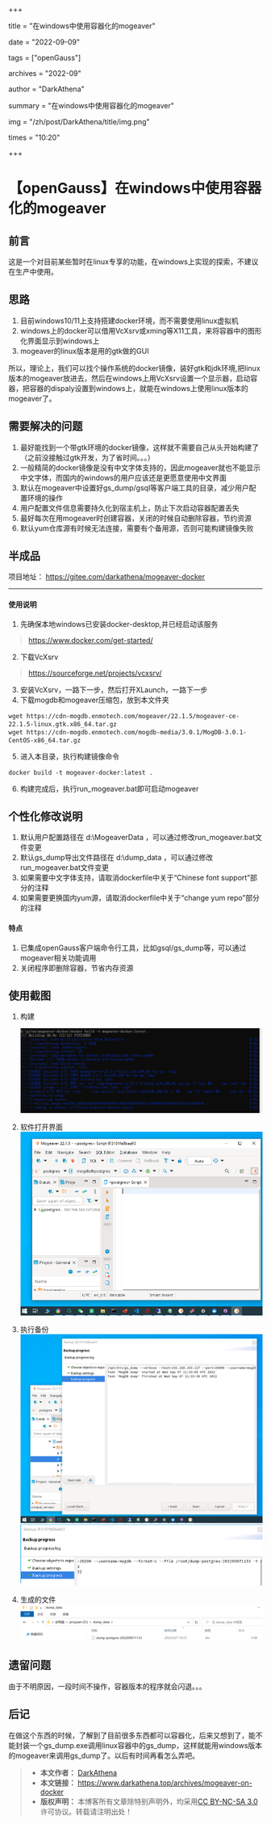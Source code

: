 +++

title = "在windows中使用容器化的mogeaver" 

date = "2022-09-09" 

tags = ["openGauss"] 

archives = "2022-09" 

author = "DarkAthena" 

summary = "在windows中使用容器化的mogeaver"

img = "/zh/post/DarkAthena/title/img.png" 

times = "10:20"

+++

# 【openGauss】在windows中使用容器化的mogeaver

## 前言

这是一个对目前某些暂时在linux专享的功能，在windows上实现的探索，不建议在生产中使用。

## 思路

1. 目前windows10/11上支持搭建docker环境，而不需要使用linux虚拟机
2. windows上的docker可以借用VcXsrv或xming等X11工具，来将容器中的图形化界面显示到windows上
3. mogeaver的linux版本是用的gtk做的GUI

所以，理论上，我们可以找个操作系统的docker镜像，装好gtk和jdk环境,把linux版本的mogeaver放进去，然后在windows上用VcXsrv设置一个显示器，启动容器，把容器的dispaly设置到windows上，就能在windows上使用linux版本的mogeaver了。

## 需要解决的问题

1. 最好能找到一个带gtk环境的docker镜像，这样就不需要自己从头开始构建了（之前没接触过gtk开发，为了省时间。。。）
2. 一般精简的docker镜像是没有中文字体支持的，因此mogeaver就也不能显示中文字体，而国内的windows的用户应该还是更愿意使用中文界面
3. 默认在mogeaver中设置好gs_dump/gsql等客户端工具的目录，减少用户配置环境的操作
4. 用户配置文件信息需要持久化到宿主机上，防止下次启动容器配置丢失
5. 最好每次在用mogeaver时创建容器，关闭的时候自动删除容器，节约资源
6. 默认yum仓库源有时候无法连接，需要有个备用源，否则可能构建镜像失败

## 半成品

项目地址：
https://gitee.com/darkathena/mogeaver-docker

------

#### 使用说明

1. 先确保本地windows已安装docker-desktop,并已经启动该服务

> https://www.docker.com/get-started/

2. 下载VcXsrv

> https://sourceforge.net/projects/vcxsrv/

3. 安装VcXsrv，一路下一步，然后打开XLaunch，一路下一步
4. 下载mogdb和mogeaver压缩包，放到本文件夹

```
wget https://cdn-mogdb.enmotech.com/mogeaver/22.1.5/mogeaver-ce-22.1.5-linux.gtk.x86_64.tar.gz
wget https://cdn-mogdb.enmotech.com/mogdb-media/3.0.1/MogDB-3.0.1-CentOS-x86_64.tar.gz
```

5. 进入本目录，执行构建镜像命令

```
docker build -t mogeaver-docker:latest .
```

6. 构建完成后，执行run_mogeaver.bat即可启动mogeaver

## 个性化修改说明

1. 默认用户配置路径在 d:\MogeaverData ，可以通过修改run_mogeaver.bat文件变更
2. 默认gs_dump导出文件路径在 d:\dump_data ，可以通过修改run_mogeaver.bat文件变更
3. 如果需要中文字体支持，请取消dockerfile中关于“Chinese font support”部分的注释
4. 如果需要更换国内yum源，请取消dockerfile中关于“change yum repo”部分的注释

#### 特点

1. 已集成openGauss客户端命令行工具，比如gsql/gs_dump等，可以通过mogeaver相关功能调用
2. 关闭程序即删除容器，节省内存资源

## 使用截图

1. 构建

   ![image-1662550269020](./images/16bcc5b476ab328016746560d331ea19.png)
   
2. 软件打开界面
   ![image-1662550350017](./images/e9f0ab7b1e4c1b98f58b42333b74f5db.png)
3. 执行备份
   ![image-1662550519565](./images/f21188242d4b9e58f48df77806eb5cd0.png)
   ![image-1662550700045](./images/c5d256000aacb55e4f5989d04614d52d.png)
4. 生成的文件
   ![image-1662550744841](./images/bb6a266ced83afa526b54732382aaccf.png)

## 遗留问题

由于不明原因，一段时间不操作，容器版本的程序就会闪退。。。

## 后记

在做这个东西的时候，了解到了目前很多东西都可以容器化，后来又想到了，能不能封装一个gs_dump.exe调用linux容器中的gs_dump，这样就能用windows版本的mogeaver来调用gs_dump了。以后有时间再看怎么弄吧。

> - **本文作者：** [DarkAthena](https://www.darkathena.top/)
> - **本文链接：** https://www.darkathena.top/archives/mogeaver-on-docker
> - **版权声明：** 本博客所有文章除特别声明外，均采用[CC BY-NC-SA 3.0](https://creativecommons.org/licenses/by-nc-sa/3.0/) 许可协议。转载请注明出处！
